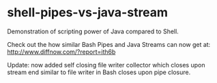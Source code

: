 # shell-pipes-vs-java-stream
Demonstration of scripting power of Java compared to Shell.

Check out the how similar Bash Pipes and Java Streams can now get at:
http://www.diffnow.com/?report=ith6b

Update: now added self closing file writer collector which closes upon stream end similar to file writer in Bash closes upon pipe closure.
